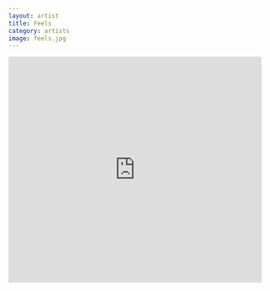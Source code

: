 ```yaml
---
layout: artist
title: Feels
category: artists
image: feels.jpg
---
```

<p></p>
<iframe width="100%" height="450" scrolling="no" frameborder="no" src="https://w.soundcloud.com/player/?url=https%3A//api.soundcloud.com/users/30547976&amp;color=999999&amp;auto_play=false&amp;hide_related=true&amp;show_artwork=false"></iframe>
